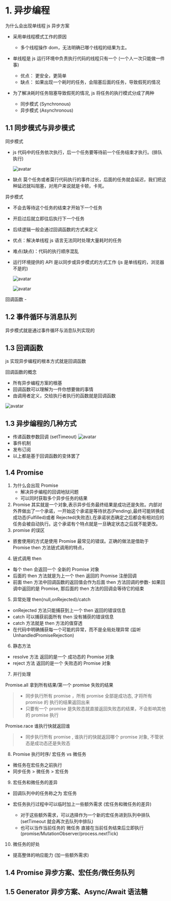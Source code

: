 # 1. 异步编程

为什么会出现单线程 js 异步方案

- 采用单线程模式工作的原因
  - 多个线程操作 dom，无法明确已哪个线程的结果为主。
- 单线程是 js 运行环境中负责执行代码的线程只有一个 (一个人一次只能做一件事)

  - 优点： 更安全，更简单
  - 缺点： 如果出现一个耗时的任务，会阻塞后面的任务，导致假死的情况

- 为了解决耗时任务阻塞导致假死的情况, js 将任务的执行模式分成了两种
  - 同步模式 (Synchronous)
  - 异步模式 (Asynchronous)

## 1.1 同步模式与异步模式

同步模式

- js 代码中的任务依次执行，后一个任务要等待前一个任务结束才执行。(排队执行)

  ![avatar](../images/同步模式.png)

- 缺点 莫个任务或者莫行代码执行的事件过长，后面的任务就会延迟，我们把这种延迟就叫阻塞，对用户来说就是卡顿，卡死。

异步模式

- 不会去等待这个任务的结束才开始下一个任务
- 开启过后就立即往后执行下一个任务
- 后续逻辑一般会通过回调函数的方式来定义
- 优点：解决单线程 js 语言无法同时处理大量耗时的任务
- 难点(缺点)：代码的执行顺序混乱
- 运行环境提供的 API 是以同步或异步模式的方式工作 (js 是单线程的，浏览器不是的)

  ![avatar](../images/异步模式.png)

  ![avatar](../images/异步模式02.png)

回调函数 -

## 1.2 事件循环与消息队列

异步模式就是通过事件循环与消息队列实现的

## 1.3 回调函数

js 实现异步编程的根本方式就是回调函数

回调函数的概念

- 所有异步编程方案的根基
- 回调函数可以理解为一件你想要做的事情
- 由调用者定义，交给执行者执行的函数就是回调函数

![avatar](../images/回调函数.png)

## 1.3 异步编程的几种方式

- 传递函数参数回调 (setTimeout)
  ![avatar](../images/回调函数02.png)
- 事件机制
- 发布订阅
- 以上都是基于回调函数的变体罢了

## 1.4 Promise

1. 为什么会出现 Promise
   - 解决异步编程的回调地狱问题
   - 可以同时获取多个异步任务的结果
2. Promise 其实就是一个对象,表示异步任务最终结果是成功还是失败。内部对外界做出了一个承诺，一开始这个承诺是等待状态(Pending),最终可能转换成成功态(Fulfilled)或者 Rejected(失败态),在承诺状态确定之后都会有相对应的任务会被自动执行。这个承诺有个特点就是一旦确定状态之后就不能更改。
3. promise 的误区

- 嵌套使用的方式是使用 Promise 最常见的错误。正确的做法是借助于 Promise then 方法链式调用的特点，

4. 链式调用 then

- 每个 then 会返回一个 全新的 Promise 对象
- 后面的 then 方法就是为上一个 then 返回的 Promise 注册回调
- 前面 then 方法中回调函数的返回值会作为后面 then 方法回调的参数- 如果回调中返回的是 Promise, 那后面的 then 方法的回调会等待它的结束

5. 异常处理 then(null,onRejected)/catch

- onRejected 方法只能捕获到上一个 then 返回的错误信息
- catch 可以捕获前面所有 then 没有捕获的错误信息
- catch 方法就是 then 方法的值穿透
- 在代码中明确捕获每一个可能的异常，而不是全局处理异常 (监听 UnhandledPromiseRejection)

6. 静态方法

- resolve 方法 返回的是一个 成功态的 Promise 对象
- reject 方法 返回的是一个 失败态的 Promise 对象

7. 并行处理

Promise.all 拿到所有结果/第一个 promise 失败的结果

> - 同步执行所有 promise ，所有 promise 全部是成功态, 才将所有 promise 的 执行的结果返回出来
> - 只要有一个 promise 是失败态就直接返回失败态的结果，不会影响其他的 promise 执行

Promise.race 谁执行快就返回谁

> - 同步执行所有 promise , 谁执行的快就返回哪个 promise 对象, 不管状态是成功态还是失败态

8. Promise 执行时序/ 宏任务 vs 微任务

- 微任务在宏任务之前执行
- 同步任务 > 微任务 > 宏任务

9. 宏任务和微任务的差异

- 回调队列中的任务称之为 宏任务
- 宏任务执行过程中可以临时加上一些额外需求 (宏任务和微任务的差异)

  - 对于这些额外需求，可以选择作为一个新的宏任务进到队列中排队 (setTimeout 就会再次去队列中排队)
  - 也可以当作当前任务的 微任务 直接在当前任务结束后立即执行 (promise/MutationObserver/process.nextTick)

10. 微任务的好处

- 提高整体的响应能力 (加一些额外需求)

## 1.4 Promise 异步方案、宏任务/微任务队列

## 1.5 Generator 异步方案、Async/Await 语法糖

